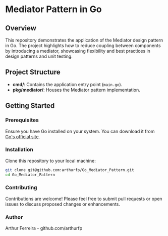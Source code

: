 # Mediator Pattern in Go

## Overview
This repository demonstrates the application of the Mediator design pattern in Go. The project highlights how to reduce coupling between components by introducing a mediator, showcasing flexibility and best practices in design patterns and unit testing.

## Project Structure
- **cmd/**: Contains the application entry point (`main.go`).
- **pkg/mediator/**: Houses the Mediator pattern implementation.

## Getting Started

### Prerequisites
Ensure you have Go installed on your system. You can download it from [Go's official site](https://golang.org/dl/).

### Installation
Clone this repository to your local machine:
```bash
git clone git@github.com:arthurfp/Go_Mediator_Pattern.git
cd Go_Mediator_Pattern
```

### Contributing
Contributions are welcome! Please feel free to submit pull requests or open issues to discuss proposed changes or enhancements.

### Author
Arthur Ferreira - github.com/arthurfp